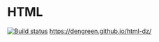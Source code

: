 # HTML
[![Build status](https://ci.appveyor.com/api/projects/status/kw4d8ppcfn4mw4go?svg=true)](https://ci.appveyor.com/project/DenGreen/html-dz)
https://dengreen.github.io/html-dz/